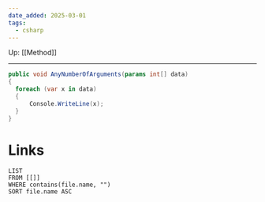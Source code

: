 ```yaml
---
date_added: 2025-03-01
tags:
  - csharp
---
```

Up: [[Method]]
___
  ```csharp
 public void AnyNumberOfArguments(params int[] data)
{
	foreach (var x in data)
	{
		Console.WriteLine(x);
	}
}
 ```
# Links
```dataview
LIST
FROM [[]]
WHERE contains(file.name, "")
SORT file.name ASC
```
